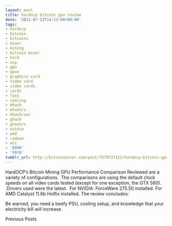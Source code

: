 ```yaml
---
layout: post
title: hardocp bitcoin gpu review
date: '2011-07-13T14:13:00+08:00'
tags:
- hardocp
- bitcoin
- bitcoins
- miner
- mining
- bitcoin miner
- hard
- ocp
- gpu
- gpus
- graphics card
- video card
- video cards
- cards
- fans
- cooling
- mhash
- mhash/s
- mhash/sec
- ghash
- ghash/s
- nvidia
- amd
- radeon
- ati
- '6990'
- '5970'
tumblr_url: http://bitcoinminer.com/post/7579737112/hardocp-bitcoin-gpu-review
---
```

HardOCP’s Bitcoin Mining GPU Performance Comparison
Reviewed are a variety of configurations.  The comparisons are using the default clock speeds on all video cards tested (except for one exception, the GTX 580).  Drivers used were the latest.  For NVIDIA: ForceWare 275.50 installed. For AMD Catalyst 11.6b Hotfix installed.
The review concludes:

Be warned, you need a beefy PSU, cooling setup, and knowledge that your electricity bill will increase.

Previous Posts
